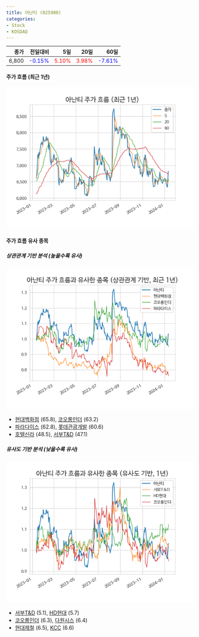 ```yaml
---
title: 아난티 (025980)
categories:
- Stock
- KOSDAQ
---
```


|종가|전일대비|5일|20일|60일|
|---:|-------:|--:|---:|---:|
|6,800|<span style="color: blue">-0.15%</span>|<span style="color: red">5.10%</span>|<span style="color: red">3.98%</span>|<span style="color: blue">-7.61%</span>|

<!-- more -->


#### 주가 흐름 (최근 1년)
![025980](/assets/images/stock/025980.png)


#### 주가 흐름 유사 종목


##### 상관관계 기반 분석 (높을수록 유사)
![025980](/assets/images/stock/025980_corr.png)
- [현대백화점](/069960/) (65.8), [코오롱인더](/120110/) (63.2)
- [파라다이스](/034230/) (62.8), [롯데관광개발](/032350/) (60.6)
- [호텔신라](/008770/) (48.5), [서부T&D](/006730/) (47.1)


##### 유사도 기반 분석 (낮을수록 유사)	
![025980](/assets/images/stock/025980_sim.png)
- [서부T&D](/006730/) (5.1), [HD현대](/267250/) (5.7)
- [코오롱인더](/120110/) (6.3), [다원시스](/068240/) (6.4)
- [현대제철](/004020/) (6.5), [KCC](/002380/) (6.6)